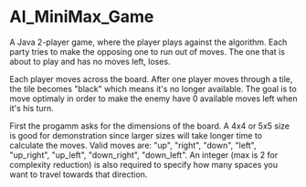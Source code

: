 # AI_MiniMax_Game
A Java 2-player game, where the player plays against the algorithm. Each party tries to make the opposing one to run out of moves.
The one that is about to play and has no moves left, loses.

Each player moves across the board. After one player moves through a tile, the tile becomes "black"  which means it's no longer available. The goal is to move 
optimaly in order to make the enemy have 0 available moves left when it's his turn.

First the progamm asks for the dimensions of the board. A 4x4 or 5x5 size is good for demonstration since larger sizes will take longer time to calculate the moves.
Valid moves are: "up", "right", "down", "left", "up_right", "up_left", "down_right", "down_left". An integer (max is 2 for complexity reduction) is also required to specify how many spaces you want to travel
towards that direction.
